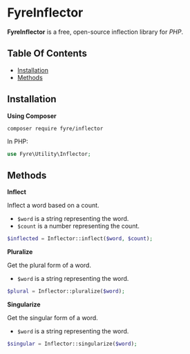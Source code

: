 # FyreInflector

**FyreInflector** is a free, open-source inflection library for *PHP*.


## Table Of Contents
- [Installation](#installation)
- [Methods](#methods)



## Installation

**Using Composer**

```
composer require fyre/inflector
```

In PHP:

```php
use Fyre\Utility\Inflector;
```


## Methods

**Inflect**

Inflect a word based on a count.

- `$word` is a string representing the word.
- `$count` is a number representing the count.

```php
$inflected = Inflector::inflect($word, $count);
```

**Pluralize**

Get the plural form of a word.

- `$word` is a string representing the word.

```php
$plural = Inflector::pluralize($word);
```

**Singularize**

Get the singular form of a word.

- `$word` is a string representing the word.

```php
$singular = Inflector::singularize($word);
```
